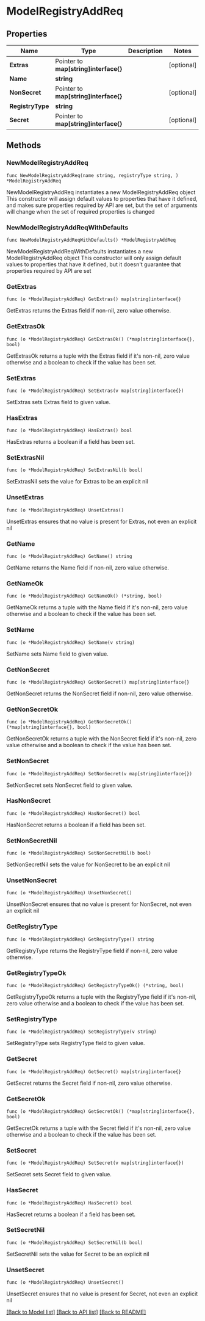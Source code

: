 # ModelRegistryAddReq

## Properties

Name | Type | Description | Notes
------------ | ------------- | ------------- | -------------
**Extras** | Pointer to **map[string]interface{}** |  | [optional] 
**Name** | **string** |  | 
**NonSecret** | Pointer to **map[string]interface{}** |  | [optional] 
**RegistryType** | **string** |  | 
**Secret** | Pointer to **map[string]interface{}** |  | [optional] 

## Methods

### NewModelRegistryAddReq

`func NewModelRegistryAddReq(name string, registryType string, ) *ModelRegistryAddReq`

NewModelRegistryAddReq instantiates a new ModelRegistryAddReq object
This constructor will assign default values to properties that have it defined,
and makes sure properties required by API are set, but the set of arguments
will change when the set of required properties is changed

### NewModelRegistryAddReqWithDefaults

`func NewModelRegistryAddReqWithDefaults() *ModelRegistryAddReq`

NewModelRegistryAddReqWithDefaults instantiates a new ModelRegistryAddReq object
This constructor will only assign default values to properties that have it defined,
but it doesn't guarantee that properties required by API are set

### GetExtras

`func (o *ModelRegistryAddReq) GetExtras() map[string]interface{}`

GetExtras returns the Extras field if non-nil, zero value otherwise.

### GetExtrasOk

`func (o *ModelRegistryAddReq) GetExtrasOk() (*map[string]interface{}, bool)`

GetExtrasOk returns a tuple with the Extras field if it's non-nil, zero value otherwise
and a boolean to check if the value has been set.

### SetExtras

`func (o *ModelRegistryAddReq) SetExtras(v map[string]interface{})`

SetExtras sets Extras field to given value.

### HasExtras

`func (o *ModelRegistryAddReq) HasExtras() bool`

HasExtras returns a boolean if a field has been set.

### SetExtrasNil

`func (o *ModelRegistryAddReq) SetExtrasNil(b bool)`

 SetExtrasNil sets the value for Extras to be an explicit nil

### UnsetExtras
`func (o *ModelRegistryAddReq) UnsetExtras()`

UnsetExtras ensures that no value is present for Extras, not even an explicit nil
### GetName

`func (o *ModelRegistryAddReq) GetName() string`

GetName returns the Name field if non-nil, zero value otherwise.

### GetNameOk

`func (o *ModelRegistryAddReq) GetNameOk() (*string, bool)`

GetNameOk returns a tuple with the Name field if it's non-nil, zero value otherwise
and a boolean to check if the value has been set.

### SetName

`func (o *ModelRegistryAddReq) SetName(v string)`

SetName sets Name field to given value.


### GetNonSecret

`func (o *ModelRegistryAddReq) GetNonSecret() map[string]interface{}`

GetNonSecret returns the NonSecret field if non-nil, zero value otherwise.

### GetNonSecretOk

`func (o *ModelRegistryAddReq) GetNonSecretOk() (*map[string]interface{}, bool)`

GetNonSecretOk returns a tuple with the NonSecret field if it's non-nil, zero value otherwise
and a boolean to check if the value has been set.

### SetNonSecret

`func (o *ModelRegistryAddReq) SetNonSecret(v map[string]interface{})`

SetNonSecret sets NonSecret field to given value.

### HasNonSecret

`func (o *ModelRegistryAddReq) HasNonSecret() bool`

HasNonSecret returns a boolean if a field has been set.

### SetNonSecretNil

`func (o *ModelRegistryAddReq) SetNonSecretNil(b bool)`

 SetNonSecretNil sets the value for NonSecret to be an explicit nil

### UnsetNonSecret
`func (o *ModelRegistryAddReq) UnsetNonSecret()`

UnsetNonSecret ensures that no value is present for NonSecret, not even an explicit nil
### GetRegistryType

`func (o *ModelRegistryAddReq) GetRegistryType() string`

GetRegistryType returns the RegistryType field if non-nil, zero value otherwise.

### GetRegistryTypeOk

`func (o *ModelRegistryAddReq) GetRegistryTypeOk() (*string, bool)`

GetRegistryTypeOk returns a tuple with the RegistryType field if it's non-nil, zero value otherwise
and a boolean to check if the value has been set.

### SetRegistryType

`func (o *ModelRegistryAddReq) SetRegistryType(v string)`

SetRegistryType sets RegistryType field to given value.


### GetSecret

`func (o *ModelRegistryAddReq) GetSecret() map[string]interface{}`

GetSecret returns the Secret field if non-nil, zero value otherwise.

### GetSecretOk

`func (o *ModelRegistryAddReq) GetSecretOk() (*map[string]interface{}, bool)`

GetSecretOk returns a tuple with the Secret field if it's non-nil, zero value otherwise
and a boolean to check if the value has been set.

### SetSecret

`func (o *ModelRegistryAddReq) SetSecret(v map[string]interface{})`

SetSecret sets Secret field to given value.

### HasSecret

`func (o *ModelRegistryAddReq) HasSecret() bool`

HasSecret returns a boolean if a field has been set.

### SetSecretNil

`func (o *ModelRegistryAddReq) SetSecretNil(b bool)`

 SetSecretNil sets the value for Secret to be an explicit nil

### UnsetSecret
`func (o *ModelRegistryAddReq) UnsetSecret()`

UnsetSecret ensures that no value is present for Secret, not even an explicit nil

[[Back to Model list]](../README.md#documentation-for-models) [[Back to API list]](../README.md#documentation-for-api-endpoints) [[Back to README]](../README.md)


